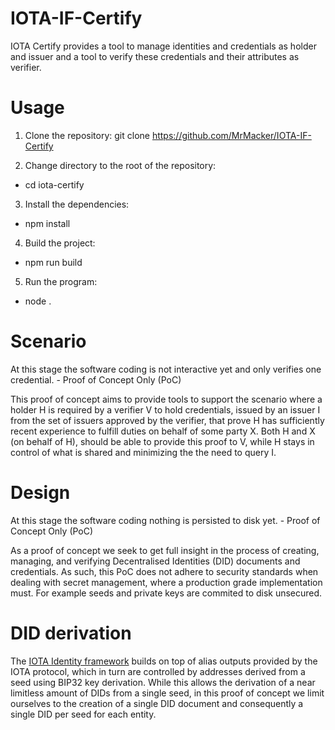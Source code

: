 # IOTA-IF-Certify
IOTA Certify provides a tool to manage identities and credentials as holder and issuer and a tool to verify these credentials and their attributes as verifier.

# Usage
1. Clone the repository:
git clone https://github.com/MrMacker/IOTA-IF-Certify

2. Change directory to the root of the repository:
 - cd iota-certify

3. Install the dependencies:
 - npm install

4. Build the project:
 - npm run build

5. Run the program:
 - node .

# Scenario
At this stage the software coding is not interactive yet and only verifies one credential. - Proof of Concept Only (PoC)

This proof of concept aims to provide tools to support the scenario where a holder H is required by a verifier V to hold credentials, issued by an issuer I from the set of issuers approved by the verifier, that prove H has sufficiently recent experience to fulfill duties on behalf of some party X. Both H and X (on behalf of H), should be able to provide this proof to V, while H stays in control of what is shared and minimizing the the need to query I.

# Design
At this stage the software coding nothing is persisted to disk yet. - Proof of Concept Only (PoC)

As a proof of concept we seek to get full insight in the process of creating, managing, and verifying Decentralised Identities (DID) documents and credentials. As such, this PoC does not adhere to security standards when dealing with secret management, where a production grade implementation must. For example seeds and private keys are commited to disk unsecured.

# DID derivation

The [IOTA Identity framework](https://wiki.iota.org/identity.rs/introduction/) builds on top of alias outputs provided by the IOTA protocol, which in turn are controlled by addresses derived from a seed using BIP32 key derivation. While this allows the derivation of a near limitless amount of DIDs from a single seed, in this proof of concept we limit ourselves to the creation of a single DID document and consequently a single DID per seed for each entity.




